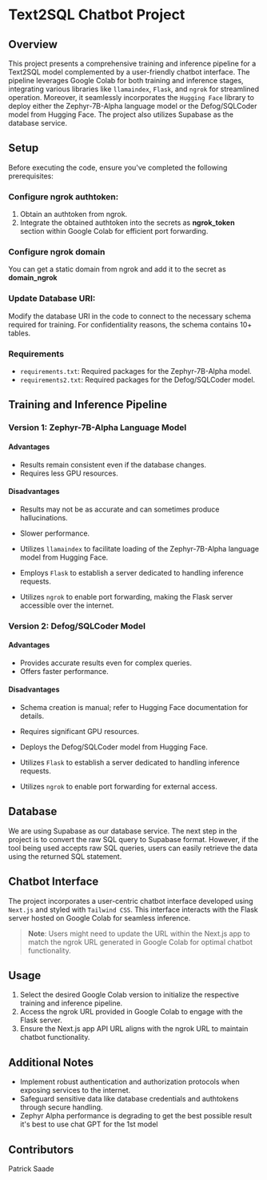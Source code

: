 # Text2SQL Chatbot Project

## Overview

This project presents a comprehensive training and inference pipeline for a Text2SQL model complemented by a user-friendly chatbot interface. The pipeline leverages Google Colab for both training and inference stages, integrating various libraries like `llamaindex`, `Flask`, and `ngrok` for streamlined operation. Moreover, it seamlessly incorporates the `Hugging Face` library to deploy either the Zephyr-7B-Alpha language model or the Defog/SQLCoder model from Hugging Face. The project also utilizes Supabase as the database service.

## Setup

Before executing the code, ensure you've completed the following prerequisites:

### Configure ngrok authtoken:

1. Obtain an authtoken from ngrok.
2. Integrate the obtained authtoken into the secrets as <b>ngrok_token</b> section within Google Colab for efficient port forwarding.

### Configure ngrok domain

You can get a static domain from ngrok and add it to the secret as <b>domain_ngrok</b>

### Update Database URI:

Modify the database URI in the code to connect to the necessary schema required for training. For confidentiality reasons, the schema contains 10+ tables.

### Requirements

- `requirements.txt`: Required packages for the Zephyr-7B-Alpha model.
- `requirements2.txt`: Required packages for the Defog/SQLCoder model.

## Training and Inference Pipeline

### Version 1: Zephyr-7B-Alpha Language Model

#### Advantages

- Results remain consistent even if the database changes.
- Requires less GPU resources.

#### Disadvantages

- Results may not be as accurate and can sometimes produce hallucinations.
- Slower performance.

- Utilizes `llamaindex` to facilitate loading of the Zephyr-7B-Alpha language model from Hugging Face.
- Employs `Flask` to establish a server dedicated to handling inference requests.
- Utilizes `ngrok` to enable port forwarding, making the Flask server accessible over the internet.

### Version 2: Defog/SQLCoder Model

#### Advantages

- Provides accurate results even for complex queries.
- Offers faster performance.

#### Disadvantages

- Schema creation is manual; refer to Hugging Face documentation for details.
- Requires significant GPU resources.

- Deploys the Defog/SQLCoder model from Hugging Face.
- Utilizes `Flask` to establish a server dedicated to handling inference requests.
- Utilizes `ngrok` to enable port forwarding for external access.

## Database

We are using Supabase as our database service. The next step in the project is to convert the raw SQL query to Supabase format. However, if the tool being used accepts raw SQL queries, users can easily retrieve the data using the returned SQL statement.

## Chatbot Interface

The project incorporates a user-centric chatbot interface developed using `Next.js` and styled with `Tailwind CSS`. This interface interacts with the Flask server hosted on Google Colab for seamless inference.

> **Note**: Users might need to update the URL within the Next.js app to match the ngrok URL generated in Google Colab for optimal chatbot functionality.

## Usage

1. Select the desired Google Colab version to initialize the respective training and inference pipeline.
2. Access the ngrok URL provided in Google Colab to engage with the Flask server.
3. Ensure the Next.js app API URL aligns with the ngrok URL to maintain chatbot functionality.

## Additional Notes

- Implement robust authentication and authorization protocols when exposing services to the internet.
- Safeguard sensitive data like database credentials and authtokens through secure handling.
- Zephyr Alpha performance is degrading to get the best possible result it's best to use chat GPT for the 1st model

## Contributors

Patrick Saade
